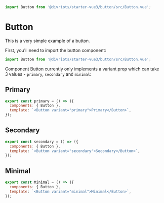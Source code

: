 ```js script
import Button from '@divriots/starter-vue3/button/src/Button.vue';
```

# Button

This is a very simple example of a button.

First, you'll need to import the button component:

```ts
import Button from '@divriots/starter-vue3/button/src/Button.vue';
```

Component Button currently only implements a variant prop which can take 3 values - `primary`, `secondary` and `minimal`:

## Primary

```js preview-story
export const primary = () => ({
  components: { Button },
  template: `<Button variant="primary">Primary</Button>`,
});
```

## Secondary

```js preview-story
export const secondary = () => ({
  components: { Button },
  template: `<Button variant="secondary">Secondary</Button>`,
});
```

## Minimal

```js preview-story
export const Minimal = () => ({
  components: { Button },
  template: `<Button variant="minimal">Minimal</Button>`,
});
```
